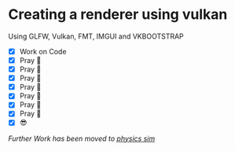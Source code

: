# Creating a renderer using vulkan

Using GLFW, Vulkan, FMT, IMGUI and VKBOOTSTRAP

- [x] Work on Code
- [x] Pray 🙏
- [x] Pray 🙏
- [x] Pray 🙏
- [x] Pray 🙏
- [x] Pray 🙏
- [x] Pray 🙏
- [x] Pray 🙏
- [x] 😎

*Further Work has been moved to [physics sim](https://github.com/kakuking/VulkanPhysics)*